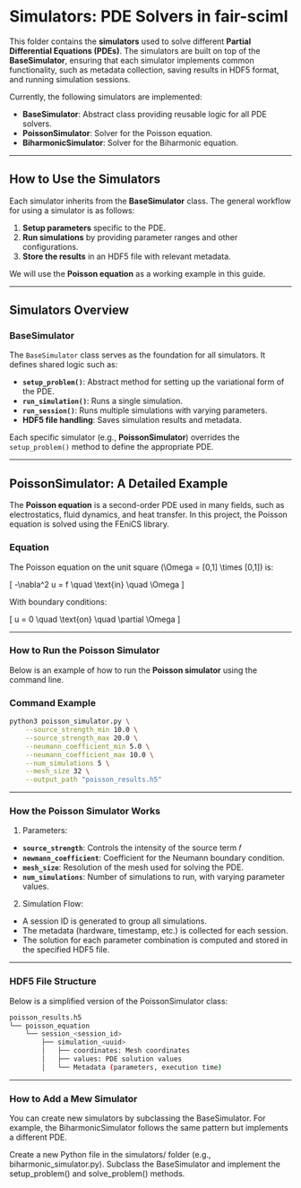 # **Simulators: PDE Solvers in fair-sciml**

This folder contains the **simulators** used to solve different **Partial Differential Equations (PDEs)**. The simulators are built on top of the **BaseSimulator**, ensuring that each simulator implements common functionality, such as metadata collection, saving results in HDF5 format, and running simulation sessions.

Currently, the following simulators are implemented:

- **BaseSimulator**: Abstract class providing reusable logic for all PDE solvers.
- **PoissonSimulator**: Solver for the Poisson equation.
- **BiharmonicSimulator**: Solver for the Biharmonic equation.

---

## **How to Use the Simulators**

Each simulator inherits from the **BaseSimulator** class. The general workflow for using a simulator is as follows:

1. **Setup parameters** specific to the PDE.
2. **Run simulations** by providing parameter ranges and other configurations.
3. **Store the results** in an HDF5 file with relevant metadata.

We will use the **Poisson equation** as a working example in this guide.

---

## **Simulators Overview**

### **BaseSimulator**

The `BaseSimulator` class serves as the foundation for all simulators. It defines shared logic such as:

- **`setup_problem()`**: Abstract method for setting up the variational form of the PDE.
- **`run_simulation()`**: Runs a single simulation.
- **`run_session()`**: Runs multiple simulations with varying parameters.
- **HDF5 file handling**: Saves simulation results and metadata.

Each specific simulator (e.g., **PoissonSimulator**) overrides the `setup_problem()` method to define the appropriate PDE.

---

## **PoissonSimulator: A Detailed Example**

The **Poisson equation** is a second-order PDE used in many fields, such as electrostatics, fluid dynamics, and heat transfer. In this project, the Poisson equation is solved using the FEniCS library.

### **Equation**

The Poisson equation on the unit square \(\Omega = [0,1] \times [0,1]\) is:

\[
-\nabla^2 u = f \quad \text{in} \quad \Omega
\]

With boundary conditions:

\[
u = 0 \quad \text{on} \quad \partial \Omega
\]

---

### **How to Run the Poisson Simulator**

Below is an example of how to run the **Poisson simulator** using the command line.

### **Command Example**

```bash
python3 poisson_simulator.py \
    --source_strength_min 10.0 \
    --source_strength_max 20.0 \
    --neumann_coefficient_min 5.0 \
    --neumann_coefficient_max 10.0 \
    --num_simulations 5 \
    --mesh_size 32 \
    --output_path "poisson_results.h5"
```
---

### **How the Poisson Simulator Works** ###
1. Parameters:

- **`source_strength`**: Controls the intensity of the source term 
𝑓
- **`newmann_coefficient`**: Coefficient for the Neumann boundary condition.
- **`mesh_size`**: Resolution of the mesh used for solving the PDE.
- **`num_simulations`**: Number of simulations to run, with varying parameter values.

2. Simulation Flow:

- A session ID is generated to group all simulations.
- The metadata (hardware, timestamp, etc.) is collected for each session.
- The solution for each parameter combination is computed and stored in the specified HDF5 file.

---

### **HDF5 File Structure** ##

Below is a simplified version of the PoissonSimulator class:

```bash
poisson_results.h5
└── poisson_equation
    └── session_<session_id>
        ├── simulation_<uuid>
        │   ├── coordinates: Mesh coordinates
        │   ├── values: PDE solution values
        │   └── Metadata (parameters, execution time)
```

---

### **How to Add a Mew Simulator** ##

You can create new simulators by subclassing the BaseSimulator. For example, the BiharmonicSimulator follows the same pattern but implements a different PDE.

Create a new Python file in the simulators/ folder (e.g., biharmonic_simulator.py).
Subclass the BaseSimulator and implement the setup_problem() and solve_problem() methods.
